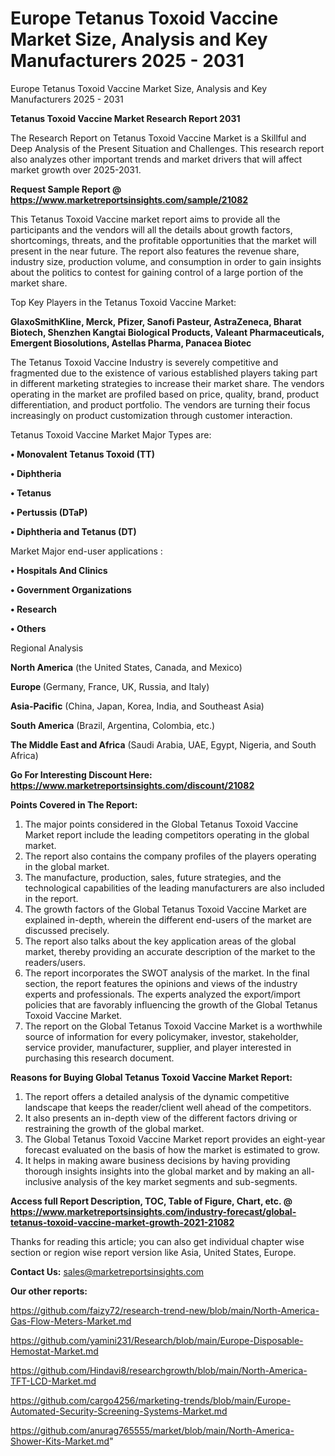 # Europe Tetanus Toxoid Vaccine Market Size, Analysis and Key Manufacturers 2025 - 2031
Europe Tetanus Toxoid Vaccine Market Size, Analysis and Key Manufacturers 2025 - 2031

<strong>Tetanus Toxoid Vaccine Market Research Report 2031</strong>

The Research Report on Tetanus Toxoid Vaccine Market is a Skillful and Deep Analysis of the Present Situation and Challenges. This research report also analyzes other important trends and market drivers that will affect market growth over 2025-2031.

<strong>Request Sample Report @ <a href=https://www.marketreportsinsights.com/sample/21082>https://www.marketreportsinsights.com/sample/21082</a></strong>

This Tetanus Toxoid Vaccine market report aims to provide all the participants and the vendors will all the details about growth factors, shortcomings, threats, and the profitable opportunities that the market will present in the near future. The report also features the revenue share, industry size, production volume, and consumption in order to gain insights about the politics to contest for gaining control of a large portion of the market share.

Top Key Players in the Tetanus Toxoid Vaccine Market:

<strong>GlaxoSmithKline, Merck, Pfizer, Sanofi Pasteur, AstraZeneca, Bharat Biotech, Shenzhen Kangtai Biological Products, Valeant Pharmaceuticals, Emergent Biosolutions, Astellas Pharma, Panacea Biotec</strong>

The Tetanus Toxoid Vaccine Industry is severely competitive and fragmented due to the existence of various established players taking part in different marketing strategies to increase their market share. The vendors operating in the market are profiled based on price, quality, brand, product differentiation, and product portfolio. The vendors are turning their focus increasingly on product customization through customer interaction.

Tetanus Toxoid Vaccine Market Major Types are:

<strong>• Monovalent Tetanus Toxoid (TT)

• Diphtheria

• Tetanus

• Pertussis (DTaP)

• Diphtheria and Tetanus (DT)</strong>

Market Major end-user applications :

<strong>• Hospitals And Clinics

• Government Organizations

• Research

• Others</strong>

Regional Analysis

</u><strong><b>North America</b></strong> (the United States, Canada, and Mexico)

<strong><b>Europe </b></strong>(Germany, France, UK, Russia, and Italy)

<strong><b>Asia-Pacific</b></strong> (China, Japan, Korea, India, and Southeast Asia)

<strong><b>South America</b></strong> (Brazil, Argentina, Colombia, etc.)

<strong><b>The Middle East and Africa</b></strong> (Saudi Arabia, UAE, Egypt, Nigeria, and South Africa)

<strong>Go For Interesting Discount Here: <a href=https://www.marketreportsinsights.com/discount/21082>https://www.marketreportsinsights.com/discount/21082</a></strong>

<strong>Points Covered in The Report:</strong>
<ol>
  <li>The major points considered in the Global Tetanus Toxoid Vaccine Market report include the leading competitors operating in the global market.</li>
  <li>The report also contains the company profiles of the players operating in the global market.</li>
  <li>The manufacture, production, sales, future strategies, and the technological capabilities of the leading manufacturers are also included in the report.</li>
  <li>The growth factors of the Global Tetanus Toxoid Vaccine Market are explained in-depth, wherein the different end-users of the market are discussed precisely.</li>
  <li>The report also talks about the key application areas of the global market, thereby providing an accurate description of the market to the readers/users.</li>
  <li>The report incorporates the SWOT analysis of the market. In the final section, the report features the opinions and views of the industry experts and professionals. The experts analyzed the export/import policies that are favorably influencing the growth of the Global Tetanus Toxoid Vaccine Market.</li>
  <li>The report on the Global Tetanus Toxoid Vaccine Market is a worthwhile source of information for every policymaker, investor, stakeholder, service provider, manufacturer, supplier, and player interested in purchasing this research document.</li>
</ol>
<strong>Reasons for Buying Global Tetanus Toxoid Vaccine Market Report:</strong>

<ol>
  <li>The report offers a detailed analysis of the dynamic competitive landscape that keeps the reader/client well ahead of the competitors.</li>
  <li>It also presents an in-depth view of the different factors driving or restraining the growth of the global market.</li>
  <li>The Global Tetanus Toxoid Vaccine Market report provides an eight-year forecast evaluated on the basis of how the market is estimated to grow.</li>
  <li>It helps in making aware business decisions by having providing thorough insights insights into the global market and by making an all-inclusive analysis of the key market segments and sub-segments.</li>
</ol>
<strong>Access full Report Description, TOC, Table of Figure, Chart, etc. @ <a href=https://www.marketreportsinsights.com/industry-forecast/global-tetanus-toxoid-vaccine-market-growth-2021-21082>https://www.marketreportsinsights.com/industry-forecast/global-tetanus-toxoid-vaccine-market-growth-2021-21082</a></strong>


Thanks for reading this article; you can also get individual chapter wise section or region wise report version like Asia, United States, Europe.

<strong>Contact Us:</strong>
sales@marketreportsinsights.com

<strong>Our other reports:</strong>

<a href=https://github.com/faizy72/research-trend-new/blob/main/North-America-Gas-Flow-Meters-Market.md>https://github.com/faizy72/research-trend-new/blob/main/North-America-Gas-Flow-Meters-Market.md</a>

<a href=https://github.com/yamini231/Research/blob/main/Europe-Disposable-Hemostat-Market.md>https://github.com/yamini231/Research/blob/main/Europe-Disposable-Hemostat-Market.md</a>

<a href=https://github.com/Hindavi8/researchgrowth/blob/main/North-America-TFT-LCD-Market.md>https://github.com/Hindavi8/researchgrowth/blob/main/North-America-TFT-LCD-Market.md</a>

<a href=https://github.com/cargo4256/marketing-trends/blob/main/Europe-Automated-Security-Screening-Systems-Market.md>https://github.com/cargo4256/marketing-trends/blob/main/Europe-Automated-Security-Screening-Systems-Market.md</a>

<a href=https://github.com/anurag765555/market/blob/main/North-America-Shower-Kits-Market.md>https://github.com/anurag765555/market/blob/main/North-America-Shower-Kits-Market.md</a>"
